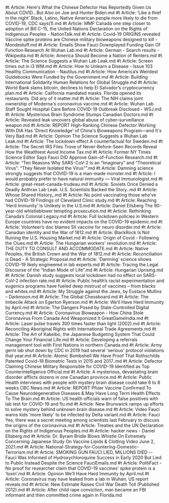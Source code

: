 #t
Article: Here's What the Chinese Defector Has Reportedly Given Us About COVID...But Also on Joe and Hunter Biden.md
#t
Article: ‘Like a thief in the night’ Black, Latino, Native American people more likely to die from COVID-19, CDC says(1).md
#t
Article: MMF Canada one step closer to adoption of Bill C-15, the United Nations Declaration on the Rights of Indigenous Peoples - NationTalk.md
#t
Article: Covid-19 ORIGINS revealed Vaccine spike proteins are Chinese military bioweapons designed to kill - Mondestuff.md
#t
Article: Emails Show Fauci Downplayed Funding Gain Of Function Research At Wuhan Lab.md
#t
Article: German - Search results - Wikipedia.md
#t
Article: America Should Become a Nation of Renters.md
#t
Article: The Science Suggests a Wuhan Lab Leak.md
#t
Article: Screen times out in i3 WM.md
#t
Article: How to Unlearn a Disease - Issue 103 Healthy Communication - Nautilus.md
#t
Article: How America’s Weirdest Guidebooks Were Funded by the Government.md
#t
Article: Building International Solidarity Human Relations for Global Struggle.md
#t
Article: World Bank slams bitcoin, declines to help El Salvador’s cryptocurrency plan.md
#t
Article: California mandated masks. Florida opened its restaurants. Did any of it matter.md
#t
Article: The NIH claims joint ownership of Moderna's coronavirus vaccine.md
#t
Article: Wuhan Lab Staff Sought Hospital Care Before COVID-19 Outbreak Disclosed - WSJ.md
#t
Article: Mysterious Brain Syndrome Stumps Canadian Doctors.md
#t
Article: Revealed leak uncovers global abuse of cyber-surveillance weapon.md
#t
Article: REPORT High-Ranking Chinese Defector Working With DIA Has 'Direct Knowledge' of China's Bioweapons Program—and It's Very Bad.md
#t
Article: Opinion  The Science Suggests a Wuhan Lab Leak.md
#t
Article: The lockdown effect A counterfactual for Sweden.md
#t
Article: The Secret IRS Files Trove of Never-Before-Seen Records Reveal How the Wealthiest Avoid Income Tax.md
#t
Article: Former NY Times Science Editor Says Fauci DID Approve Gain-of-Function Research.md
#t
Article: “Ten Reasons Why SARS-CoV-2 Is an “Imaginary” and “Theoretical Virus”. “They Never Isolated the Virus””.md
#t
Article: Damning science strongly suggests that COVID-19 is a man-made monster.md
#t
Article: I would probably prefer to have natural immunity — Viral Immunologist.md
#t
Article: great-reset-canada-trudeau.md
#t
Article: Soviets Once Denied a Deadly Anthrax Lab Leak. U.S. Scientists Backed the Story..md
#t
Article: Whose Shared History_.md
#t
Article: No point vaccinating those who’ve had COVID-19 Findings of Cleveland Clinic study.md
#t
Article: Reaching ‘Herd Immunity’ Is Unlikely in the U.S.md
#t
Article: Daniel Ellsberg The 90-year-old whistleblower tempting prosecution.md
#t
Article: Rethinking Canada’s Colonial Legacy.md
#t
Article: Full lockdown policies in Western Europe countries have no evident impacts on the COVID-19 epidemic.md
#t
Article: Volunteer’s doc blames SII vaccine for neuro disorder.md
#t
Article: Canadian identity and the War of 1812.md
#t
Article: BlackRock Is Not Ruining the U.S. Housing Market.md
#t
Article: Origin of Covid - Following the Clues.md
#t
Article: The Hungarian workers' revolution.md
#t
Article: THE DUTY TO CONSULT AND ACCOMMODATE.md
#t
Article: Native Peoples, the British Crown and the War of 1812.md
#t
Article: Reconciliation is Dead - A Strategic Proposal.md
#t
Article: ‘Damning’ science shows COVID-19 likely engineered in lab experts.md
#t
Article: Tracing the Legal Discourse of the “Indian Mode of Life”.md
#t
Article: Hungarian Uprising.md
#t
Article: Danish study suggests local lockdown had no effect on SARS-CoV-2 infection rate.md
#t
Article: Public health’s racist experimentation and eugenics programs have fueled deep mistrust of vaccines – from blacks and whites.md
#t
Article: My Struggle against the Jews, by Eustace Mullins – Darkmoon.md
#t
Article: The Global Chessboard.md
#t
Article: The Imbecile Attack on Egerton Ryerson.md
#t
Article: We’ll Have Herd Immunity by April.md
#t
Article: The Dangers Posed by State-Controlled Digital Currency.md
#t
Article: Coronavirus Bioweapon - How China Stole Coronavirus From Canada And Weaponized It  GreatGameIndia.md
#t
Article: Laser pulse travels 300 times faster than light (2002).md
#t
Article: Reconciling Aboriginal Rights with International Trade Agreements.md
#t
Article: The Art of Kakeibo, the Japanese Budgeting System That Could Change Your Financial Life.md
#t
Article: Developing a referrals management tool with First Nations in northern Canada.md
#t
Article: Army germ lab shut down by CDC in 2019 had several 'serious' protocol violations that year.md
#t
Article: Atomic Bombshell We Have Proof That Rothschilds Patented Covid-19 Biometric Tests in 2015 and 2017..md
#t
Article: Defector Claiming Chinese Military Responsible for COVID-19 Identified as Top Counterintelligence Official.md
#t
Article: A mysterious, devastating brain disorder afflicts dozens in one Canadian province.md
#t
Article: Public Health interviews with people with mystery brain disease could take 6 to 8 weeks  CBC News.md
#t
Article: REPORT Pfizer Vaccine Confirmed To Cause Neurodegenerative Diseases & May Have Long Term Health Effects To The Brain.md
#t
Article: US health officials warn of false positives with lab test for COVID-19 and flu.md
#t
Article: New Brunswick ramps up efforts to solve mystery behind unknown brain disease.md
#t
Article: Video Fauci warns kids 'more likely' to be infected by Delta variant.md
#t
Article: Fauci Yes, there was a secret meeting among scientists last February to discuss the origins of the coronavirus.md
#t
Article: Treaties and the UN Declaration on the Rights of Indigenous Peoples.md
#t
Article: hacker news - Daniel Ellsberg.md
#t
Article: Dr. Byram Bridle Blows Whistle On Extremely Concerning Japanese Study On Vaccine Lipids & Clotting Video June 2, 2021.md
#t
Article: National-Strategy-for-Countering-Domestic-Terrorism.md
#t
Article: SMOKING GUN FAUCI LIED, MILLIONS DIED -- Fauci Was Informed of Hydroxychloroquine Success in Early 2020 But Lied to Public Instead Despite the Science FauciEmails.md
#t
Article: PolitiFact - No proof for researcher claim that COVID-19 vaccines’ spike protein is a ‘toxin’.md
#t
Article: Opinion  We’ll Have Herd Immunity by April.md
#t
Article: Coronavirus may have leaked from a lab in Wuhan, US report reveals.md
#t
Article: New Estimate Raises Civil War Death Toll (Published 2012).md
#t
Article: After child rape conviction, man became an FBI informant and then committed crime again in Florida.md
